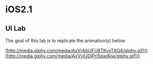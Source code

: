 iOS2.1
============

UI Lab
------------

The goal of this lab is to replicate the animation(s) below:

[http://media.giphy.com/media/AxVvkbUFU8TKvxTXQ4/giphy.gif]()
[http://media.giphy.com/media/AxVvjUDlPrj5qw9jiw/giphy.gif]()

